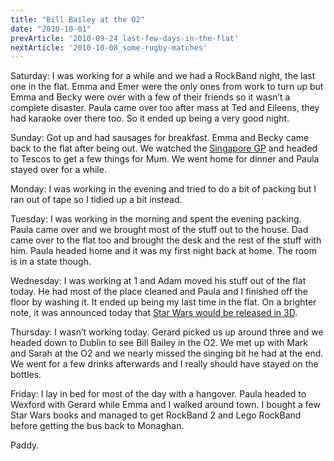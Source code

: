 ```yaml
---
title: "Bill Bailey at the O2"
date: "2010-10-01"
prevArticle: '2010-09-24_last-few-days-in-the-flat'
nextArticle: '2010-10-08_some-rugby-matches'
---
```

Saturday: I was working for a while and we had a RockBand night, the last one in the flat. Emma and Emer were the only ones from work to turn up but Emma and Becky were over with a few of their friends so it wasn’t a complete disaster. Paula came over too after mass at Ted and Eileens, they had karaoke over there too. So it ended up being a very good night.

Sunday: Got up and had sausages for breakfast. Emma and Becky came back to the flat after being out. We watched the [Singapore GP](http://www.rte.ie/sport/motorsport/2010/0926/f1.html) and headed to Tescos to get a few things for Mum. We went home for dinner and Paula stayed over for a while.

Monday: I was working in the evening and tried to do a bit of packing but I ran out of tape so I tidied up a bit instead.

Tuesday: I was working in the morning and spent the evening packing. Paula came over and we brought most of the stuff out to the house. Dad came over to the flat too and brought the desk and the rest of the stuff with him. Paula headed home and it was my first night back at home. The room is in a state though.

Wednesday: I was working at 1 and Adam moved his stuff out of the flat today. He had most of the place cleaned and Paula and I finished off the floor by washing it. It ended up being my last time in the flat. On a brighter note, it was announced today that [Star Wars would be released in 3D](http://www.starwars.com/movies/saga/announce3d/index.html).

Thursday: I wasn’t working today. Gerard picked us up around three and we headed down to Dublin to see Bill Bailey in the O2. We met up with Mark and Sarah at the O2 and we nearly missed the singing bit he had at the end. We went for a few drinks afterwards and I really should have stayed on the bottles.

Friday: I lay in bed for most of the day with a hangover. Paula headed to Wexford with Gerard while Emma and I walked around town. I bought a few Star Wars books and managed to get RockBand 2 and Lego RockBand before getting the bus back to Monaghan.

Paddy.
